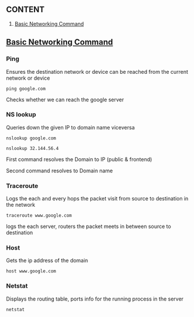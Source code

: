 ## CONTENT

1. [Basic Networking Command](#basic-networking-commandhttpswwwgeeksforgeeksorgnetwork-configuration-trouble-shooting-commands-linux)


## [Basic Networking Command](https://www.geeksforgeeks.org/network-configuration-trouble-shooting-commands-linux/)

### Ping

Ensures the destination network or device can be reached from the current network or device
```commandline
ping google.com
```

Checks whether we can reach the google server

### NS lookup
Queries down the given IP to domain name viceversa
```commandline
nslookup google.com

nslookup 32.144.56.4
```
First command resolves the Domain to IP (public & frontend)

Second command resolves to Domain name

### Traceroute
Logs the each and every hops the packet visit from source to destination in the network

```commandline
traceroute www.google.com
```
logs the each server, routers the packet meets in between source to destination

### Host 
Gets the ip address of the domain
```commandline
host www.google.com
```

### Netstat
Displays the routing table, ports info for the running process in the server
```commandline
netstat
```